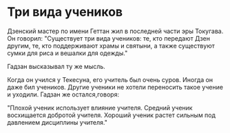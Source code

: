 # Три вида учеников

Дзенский мастер по имени Геттан жил в последней части эры Токугава. Он говорил: "Существует три вида учеников: те, кто передают Дзен другим, те, кто поддерживают храмы и святыни, а также существуют сумки для риса и вешалки для одежды."

Гадзан высказывал ту же мысль.

Когда он учился у Текесуна, его учитель был очень суров. Иногда он даже бил учеников. Другие ученики не хотели переносить такое учение и уходили. Гадзан же остался,говоря:

"Плохой ученик использует влияние учителя. Средний ученик восхищается добротой учителя. Хороший ученик растет сильным под давлением дисциплины учителя."
